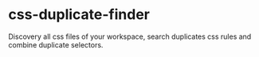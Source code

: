 # css-duplicate-finder
Discovery all css files of your workspace, search duplicates css rules and combine duplicate selectors.
